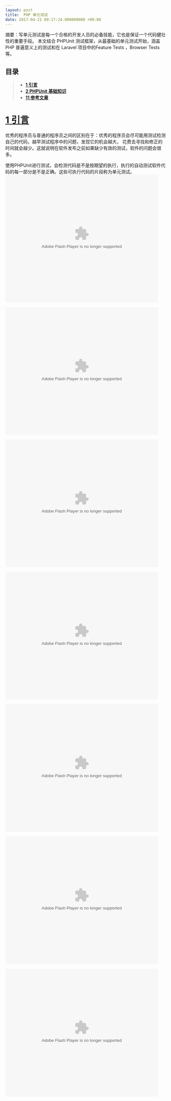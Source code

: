 ```yaml
---
layout: post
title:  PHP 单元测试
date: 2017-04-21 09:17:24.000000000 +09:00
---
```

摘要：写单元测试是每一个合格的开发人员的必备技能，它也是保证一个代码健壮性的重要手段。
本文结合 PHPUnit 测试框架，从最基础的单元测试开始，涵盖 PHP 普遍意义上的测试和在 Laravel 项目中的Feature Tests ，Browser Tests 等。
## <span id="0">目录</span>
>* [**1 引言**](#1)
>* [**2 PHPUnit 基础知识**](#2)
>* [**11 参考文章**](#11)


# [<span id="1">1 引言</span>](#0)
优秀的程序员与普通的程序员之间的区别在于：优秀的程序员会尽可能用测试检测自己的代码，越早测试程序中的问题，发现它的机会越大，
花费去寻找和修正的时间就会越少。这就说明在软件发布之前如果缺少有效的测试，软件的问题会很多。

使用PHPUnit进行测试，会检测代码是不是按期望的执行，执行的自动测试软件代码的每一部分是不是正确。这些可执行代码的片段称为单元测试。
<embed src='http://player.youku.com/player.php/sid/XMTc4NDE1NzU2OA==/v.swf' allowFullScreen='true' quality='high' width='480' height='400' align='middle' allowScriptAccess='always' type='application/x-shockwave-flash'></embed>

<embed src='http://player.youku.com/player.php/sid/XMjUxNjgwMzMxMg==/v.swf' allowFullScreen='true' quality='high' width='480' height='400' align='middle' allowScriptAccess='always' type='application/x-shockwave-flash'></embed>

<embed src='http://player.youku.com/player.php/sid/XNTkzNDkwNzQ4/v.swf' allowFullScreen='true' quality='high' width='480' height='400' align='middle' allowScriptAccess='always' type='application/x-shockwave-flash'></embed>

<embed src='http://player.youku.com/player.php/sid/XMjcwNzc2OTQ3Ng==/v.swf' allowFullScreen='true' quality='high' width='480' height='400' align='middle' allowScriptAccess='always' type='application/x-shockwave-flash'></embed>

<embed src='http://player.youku.com/player.php/sid/XMjcwNjg3OTkxMg==/v.swf' allowFullScreen='true' quality='high' width='480' height='400' align='middle' allowScriptAccess='always' type='application/x-shockwave-flash'></embed>

<embed src='http://player.youku.com/player.php/sid/XMjcwNDkyNjA2OA==/v.swf' allowFullScreen='true' quality='high' width='480' height='400' align='middle' allowScriptAccess='always' type='application/x-shockwave-flash'></embed>

<embed src='http://player.youku.com/player.php/sid/XMTY1ODk1NTUzMg==/v.swf' allowFullScreen='true' quality='high' width='480' height='400' align='middle' allowScriptAccess='always' type='application/x-shockwave-flash'></embed>